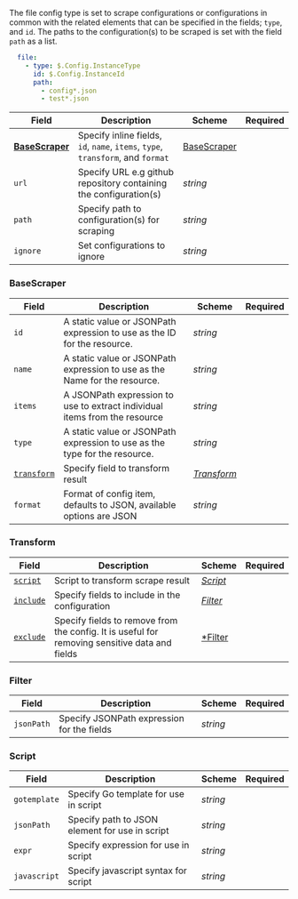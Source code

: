 The file config type is set to scrape configurations or configurations in common with the related elements that can be specified in the fields; `type`, and `id`. The paths to the configuration(s) to be scraped is set with the field `path` as a list.

```yaml
  file:
    - type: $.Config.InstanceType
      id: $.Config.InstanceId
      path:
        - config*.json
        - test*.json
```

| Field | Description | Scheme | Required |
| ----- | ----------- | ------ | -------- |
| [**BaseScraper**](#BaseScraper) | Specify inline fields, `id`, `name`, `items`, `type`, `transform`, and `format` | [BaseScraper](#basescraper) |
| `url` | Specify URL e.g github repository containing the configuration(s) | *string* |
| `path` | Specify path to configuration(s) for scraping | *string* |
| `ignore` | Set configurations to ignore | *string* |

### BaseScraper

| Field | Description | Scheme | Required |
| ----- | ----------- | ------ | -------- |
| `id` | A static value or JSONPath expression to use as the ID for the resource. | *string* |  |
| `name` | A static value or JSONPath expression to use as the Name for the resource. | *string* |  |
| `items` | A JSONPath expression to use to extract individual items from the resource | *string* |  |
| `type` | A static value or JSONPath expression to use as the type for the resource. | *string* |  |
| [`transform`](#transform) | Specify field to transform result | [*Transform*](#transform) |  |
| `format` | Format of config item, defaults to JSON, available options are JSON | *string* |

### Transform

| Field | Description | Scheme | Required |
| ----- | ----------- | ------ | -------- |
| [`script`](#script) | Script to transform scrape result | [*Script*](#script) |
| [`include`](#Filter) | Specify fields to include in the configuration | [*Filter*](#filter)  |  |
| [`exclude`](#filter) | Specify fields to remove from the config. It is useful for removing sensitive data and fields | [*Filter](#filter) |  |

### Filter

| Field | Description | Scheme | Required |
| ----- | ----------- | ------ | -------- |
| `jsonPath` | Specify JSONPath expression for the fields | *string* |

### Script

| Field | Description | Scheme | Required |
| ----- | ----------- | ------ | -------- |
| `gotemplate` | Specify Go template for use in script | *string* |
| `jsonPath` | Specify path to JSON element for use in script | *string* |
| `expr` | Specify expression for use in script | *string* |
| `javascript` | Specify javascript syntax for script | *string* |
